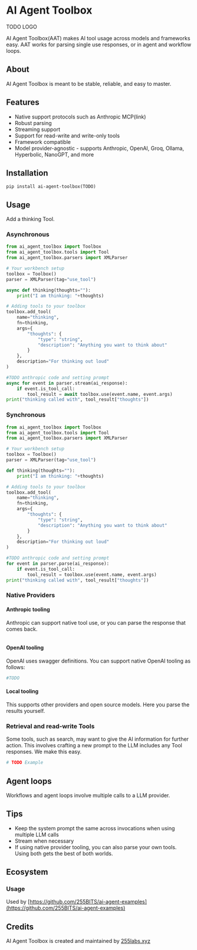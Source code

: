 # AI Agent Toolbox

TODO LOGO

AI Agent Toolbox(AAT) makes AI tool usage across models and frameworks easy. AAT works for parsing single use responses, or in agent and workflow loops.

## About

AI Agent Toolbox is meant to be stable, reliable, and easy to master.


## Features

* Native support protocols such as Anthropic MCP(link)
* Robust parsing
* Streaming support
* Support for read-write and write-only tools
* Framework compatible
* Model provider-agnostic - supports Anthropic, OpenAI, Groq, Ollama, Hyperbolic, NanoGPT, and more

## Installation

```
pip install ai-agent-toolbox(TODO)
```

## Usage

Add a thinking Tool.

### Asynchronous

```python
from ai_agent_toolbox import Toolbox
from ai_agent_toolbox.tools import Tool
from ai_agent_toolbox.parsers import XMLParser

# Your workbench setup
toolbox = Toolbox()
parser = XMLParser(tag="use_tool")

async def thinking(thoughts=""):
    print("I am thinking: "+thoughts)

# Adding tools to your toolbox
toolbox.add_tool(
    name="thinking",
    fn=thinking,
    args={
        "thoughts": {
            "type": "string",
            "description": "Anything you want to think about"
        }
    },
    description="For thinking out loud"
)

#TODO anthropic code and setting prompt
async for event in parser.stream(ai_response):
    if event.is_tool_call:
        tool_result = await toolbox.use(event.name, event.args)
print("thinking called with", tool_result["thoughts"])
```

### Synchronous

```python
from ai_agent_toolbox import Toolbox
from ai_agent_toolbox.tools import Tool
from ai_agent_toolbox.parsers import XMLParser

# Your workbench setup
toolbox = Toolbox()
parser = XMLParser(tag="use_tool")

def thinking(thoughts=""):
    print("I am thinking: "+thoughts)

# Adding tools to your toolbox
toolbox.add_tool(
    name="thinking",
    fn=thinking,
    args={
        "thoughts": {
            "type": "string",
            "description": "Anything you want to think about"
        }
    },
    description="For thinking out loud"
)

#TODO anthropic code and setting prompt
for event in parser.parse(ai_response):
    if event.is_tool_call:
        tool_result = toolbox.use(event.name, event.args)
print("thinking called with", tool_result["thoughts"])
```

### Native Providers

#### Anthropic tooling

Anthropic can support native tool use, or you can parse the response that comes back.

```python
```


#### OpenAI tooling

OpenAI uses swagger definitions. You can support native OpenAI tooling as follows:

```python
#TODO
```

#### Local tooling

This supports other providers and open source models. Here you parse the results yourself.

### Retrieval and read-write Tools

Some tools, such as search, may want to give the AI information for further action. This involves crafting a new prompt to the LLM includes any Tool responses. We make this easy.

```python
# TODO Example
```

## Agent loops

Workflows and agent loops involve multiple calls to a LLM provider.

## Tips

* Keep the system prompt the same across invocations when using multiple LLM calls
* Stream when necessary
* If using native provider tooling, you can also parse your own tools. Using both gets the best of both worlds.

## Ecosystem

### Usage

Used by [https://github.com/255BITS/ai-agent-examples](https://github.com/255BITS/ai-agent-examples)

## Credits

AI Agent Toolbox is created and maintained by <a href="255labs.xyz">255labs.xyz</a>
